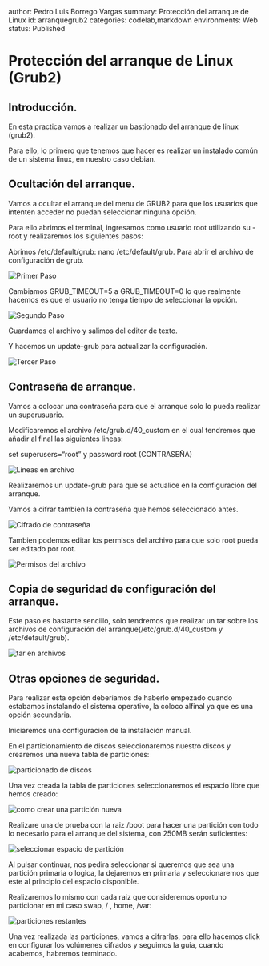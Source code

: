 author: Pedro Luis Borrego Vargas
summary: Protección del arranque de Linux
id: arranquegrub2
categories: codelab,markdown
environments: Web
status: Published

# Protección del arranque de Linux (Grub2)

## Introducción.

En esta practica vamos a realizar un bastionado del arranque de linux (grub2).

Para ello, lo primero que tenemos que hacer es realizar un instalado común de un sistema linux, en nuestro caso debian.

## Ocultación del arranque.
Vamos a ocultar el arranque del menu de GRUB2 para que los usuarios que intenten acceder no puedan seleccionar ninguna opción.

Para ello abrimos el terminal, ingresamos como usuario root utilizando su - root y realizaremos los siguientes pasos:

Abrimos /etc/default/grub: nano /etc/default/grub. Para abrir el archivo de configuración de grub.

![Primer Paso](img/Captura5.png)

 Cambiamos GRUB_TIMEOUT=5 a GRUB_TIMEOUT=0 lo que realmente hacemos es que el usuario no tenga tiempo de seleccionar la opción.

![Segundo Paso](img/Captura6.png)

 Guardamos el archivo y salimos del editor de texto.

 Y hacemos un update-grub para actualizar la configuración.

![Tercer Paso](img/Captura7.png)

## Contraseña de arranque.

Vamos a colocar una contraseña para que el arranque solo lo pueda realizar un superusuario.

Modificaremos el archivo /etc/grub.d/40_custom en el cual tendremos que añadir al final las siguientes lineas:

set superusers=“root” y password root (CONTRASEÑA)

![Lineas en archivo](img/Captura8.png)

Realizaremos un update-grub para que se actualice en la configuración del arranque.

Vamos a cifrar tambien la contraseña que hemos seleccionado antes.

![Cifrado de contraseña](img/Captura9.png)

Tambien podemos editar los permisos del archivo para que solo root pueda ser editado por root.

![Permisos del archivo](img/Captura10.png)

## Copia de seguridad de configuración del arranque.

Este paso es bastante sencillo, solo tendremos que realizar un tar sobre los archivos de configuración del arranque(/etc/grub.d/40_custom y /etc/default/grub).

![tar en archivos](img/Captura11.png)


## Otras opciones de seguridad.

Para realizar esta opción deberiamos de haberlo empezado cuando estabamos instalando el sistema operativo, la coloco alfinal ya que es una opción secundaria.

Iniciaremos una configuración de la instalación manual.

En el particionamiento de discos seleccionaremos nuestro discos y crearemos una nueva tabla de particiones:

![particionado de discos](img/Captura1.png)

Una vez creada la tabla de particiones seleccionaremos el espacio libre que hemos creado:

![como crear una partición nueva](img/Captura2.png)

Realizare una de prueba con la raiz /boot para hacer una partición con todo lo necesario para el arranque del sistema, con 250MB serán suficientes:

![seleccionar espacio de partición](img/Captura3.png)

Al pulsar continuar, nos pedira seleccionar si queremos que sea una partición primaria o logica, la dejaremos en primaria y seleccionaremos que este al principio del espacio disponible.

Realizaremos lo mismo con cada raiz que consideremos oportuno particionar en mi caso swap, / , home, /var:

![particiones restantes](img/Captura4.png)

Una vez realizada las particiones, vamos a cifrarlas, para ello hacemos click en configurar los volúmenes cifrados y seguimos la guia, cuando acabemos, habremos terminado.






